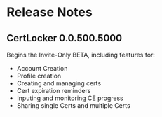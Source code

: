 # Release Notes

## CertLocker 0.0.500.5000

Begins the Invite-Only BETA, including features for:

* Account Creation
* Profile creation
* Creating and managing certs
* Cert expiration reminders
* Inputing and monitoring CE progress
* Sharing single Certs and multiple Certs
